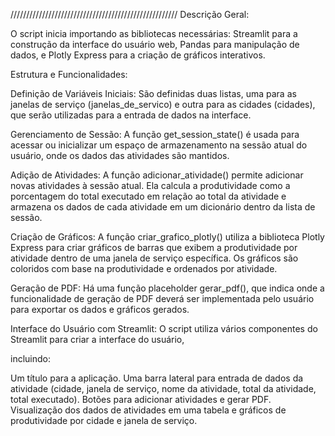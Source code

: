 /////////////////////////////////////////////////////
Descrição Geral:

O script inicia importando as bibliotecas necessárias: Streamlit para a construção da interface do usuário web, Pandas para manipulação de dados, e Plotly Express para a criação de gráficos interativos.

Estrutura e Funcionalidades:

Definição de Variáveis Iniciais: São definidas duas listas, uma para as janelas de serviço (janelas_de_servico) e outra para as cidades (cidades), que serão utilizadas para a entrada de dados na interface.

Gerenciamento de Sessão: 
A função get_session_state() é usada para acessar ou inicializar um espaço de armazenamento na sessão atual do usuário, onde os dados das atividades são mantidos.

Adição de Atividades: 
A função adicionar_atividade() permite adicionar novas atividades à sessão atual. Ela calcula a produtividade como a porcentagem do total executado em relação ao total da atividade e armazena os dados de cada atividade em um dicionário dentro da lista de sessão.

Criação de Gráficos: 
A função criar_grafico_plotly() utiliza a biblioteca Plotly Express para criar gráficos de barras que exibem a produtividade por atividade dentro de uma janela de serviço específica. Os gráficos são coloridos com base na produtividade e ordenados por atividade.

Geração de PDF: 
Há uma função placeholder gerar_pdf(), que indica onde a funcionalidade de geração de PDF deverá ser implementada pelo usuário para exportar os dados e gráficos gerados.

Interface do Usuário com Streamlit: 
O script utiliza vários componentes do Streamlit para criar a interface do usuário, 

incluindo:

Um título para a aplicação.
Uma barra lateral para entrada de dados da atividade (cidade, janela de serviço, nome da atividade, total da atividade, total executado).
Botões para adicionar atividades e gerar PDF.
Visualização dos dados de atividades em uma tabela e gráficos de produtividade por cidade e janela de serviço.
